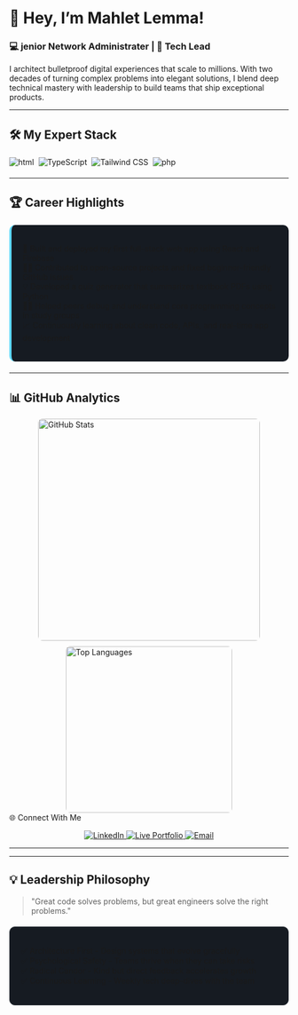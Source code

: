 
# 👋 Hey, I’m Mahlet Lemma!  
### 💻 jenior Network Administrater | 🚀 Tech Lead 


I architect bulletproof digital experiences that scale to millions. With two decades of turning complex problems into elegant solutions, I blend deep technical mastery with leadership to build teams that ship exceptional products.

---

## 🛠 My Expert Stack  

<div style="display: flex; flex-wrap: wrap; gap: 8px; margin: 20px 0;">
  <!-- Frontend -->
  <img alt="html" src="https://img.shields.io/badge/-React-61DAFB?logo=react&logoColor=000&style=for-the-badge"/>
  <img alt="TypeScript" src="https://img.shields.io/badge/-TypeScript-3178C6?logo=typescript&logoColor=fff&style=for-the-badge"/>
  <img alt="Tailwind CSS" src="https://img.shields.io/badge/-Tailwind%20CSS-06B6D4?logo=tailwind-css&logoColor=white&style=for-the-badge"/>
  
  <!-- Backend -->
  <img alt="php" src="https://img.shields.io/badge/-Node.js-339933?logo=node.js&logoColor=fff&style=for-the-badge"/>
  
</div>

---

## 🏆 Career Highlights  

<div style="background: #161b22; border-radius: 10px; padding: 20px; border-left: 4px solid #61dafb; margin: 20px 0;">
  
🚀 Built and deployed my first full-stack web app using React and Firebase  
👨‍💻 Contributed to open-source projects and fixed beginner-friendly GitHub issues  
💡 Developed a quiz generator that summarizes textbook PDFs using Python  
🧑‍🏫 Helped peers debug and understand core programming concepts in study groups  
📈 Continuously learning about clean code, APIs, and real-time app development


</div>

---

## 📊 GitHub Analytics  

<div style="display: flex; flex-wrap: wrap; gap: 10px; justify-content: center;">
  <img width="400" src="https://github-readme-stats.vercel.app/api?username=naninaeto&show_icons=true&theme=nightowl&hide_border=true&include_all_commits=true&count_private=true" alt="GitHub Stats" style="border-radius: 8px;"/>
  <img width="300" src="https://github-readme-stats.vercel.app/api/top-langs/?username=naninaeto&layout=compact&theme=nightowl&hide_border=true&langs_count=6" alt="Top Languages" style="border-radius: 8px;"/>
</div
---



## 🌐 Connect With Me  

<p align="center">
  <a href="https://www.linkedin.com/in/naninaeto">
    <img src="https://img.shields.io/badge/LinkedIn-0A66C2?style=for-the-badge&logo=linkedin&logoColor=white" alt="LinkedIn"/>
  </a>
  <a href="https://myportfolio-mahlet803s-projects.vercel.app/">
    <img src="https://img.shields.io/badge/Live%20Portfolio-FF7139?style=for-the-badge&logo=vercel&logoColor=white" alt="Live Portfolio"/>
  </a>
  <a href="mailto:mahilemma599@gmail.com">
    <img src="https://img.shields.io/badge/Email-EA4335?style=for-the-badge&logo=gmail&logoColor=white" alt="Email"/>
  </a>

---

---

## 💡 Leadership Philosophy  

> "Great code solves problems, but great engineers solve the right problems."

<div style="background: #161b22; border-radius: 10px; padding: 20px; margin: 20px 0; border: 1px solid #30363d;">

✅ Architecture First - Design systems that evolve gracefully  
✅ Psychological Safety - Teams thrive when they can take risks  
✅ Radical Candor - Kind but direct feedback accelerates growth  
✅ Continuous Learning - Weekly tech deep-dives with the team  


